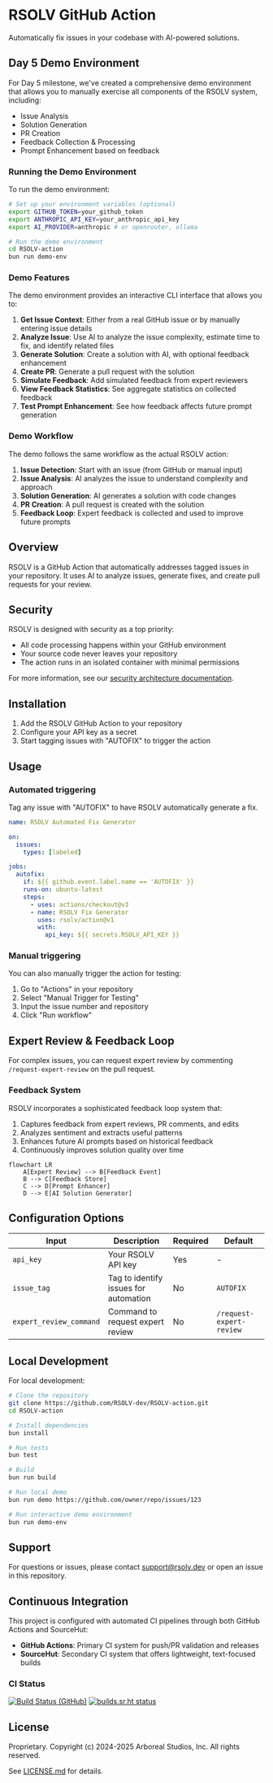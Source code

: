 # RSOLV GitHub Action

Automatically fix issues in your codebase with AI-powered solutions.

## Day 5 Demo Environment

For Day 5 milestone, we've created a comprehensive demo environment that allows you to manually exercise all components of the RSOLV system, including:

- Issue Analysis
- Solution Generation
- PR Creation
- Feedback Collection & Processing
- Prompt Enhancement based on feedback

### Running the Demo Environment

To run the demo environment:

```bash
# Set up your environment variables (optional)
export GITHUB_TOKEN=your_github_token
export ANTHROPIC_API_KEY=your_anthropic_api_key
export AI_PROVIDER=anthropic # or openrouter, ollama

# Run the demo environment
cd RSOLV-action
bun run demo-env
```

### Demo Features

The demo environment provides an interactive CLI interface that allows you to:

1. **Get Issue Context**: Either from a real GitHub issue or by manually entering issue details
2. **Analyze Issue**: Use AI to analyze the issue complexity, estimate time to fix, and identify related files
3. **Generate Solution**: Create a solution with AI, with optional feedback enhancement
4. **Create PR**: Generate a pull request with the solution
5. **Simulate Feedback**: Add simulated feedback from expert reviewers
6. **View Feedback Statistics**: See aggregate statistics on collected feedback
7. **Test Prompt Enhancement**: See how feedback affects future prompt generation

### Demo Workflow

The demo follows the same workflow as the actual RSOLV action:

1. **Issue Detection**: Start with an issue (from GitHub or manual input)
2. **Issue Analysis**: AI analyzes the issue to understand complexity and approach
3. **Solution Generation**: AI generates a solution with code changes
4. **PR Creation**: A pull request is created with the solution
5. **Feedback Loop**: Expert feedback is collected and used to improve future prompts

## Overview

RSOLV is a GitHub Action that automatically addresses tagged issues in your repository. It uses AI to analyze issues, generate fixes, and create pull requests for your review.

## Security

RSOLV is designed with security as a top priority:

- All code processing happens within your GitHub environment
- Your source code never leaves your repository
- The action runs in an isolated container with minimal permissions

For more information, see our [security architecture documentation](../RSOLV-docs/security/architecture.md).

## Installation

1. Add the RSOLV GitHub Action to your repository
2. Configure your API key as a secret
3. Start tagging issues with "AUTOFIX" to trigger the action

## Usage

### Automated triggering

Tag any issue with "AUTOFIX" to have RSOLV automatically generate a fix.

```yaml
name: RSOLV Automated Fix Generator

on:
  issues:
    types: [labeled]

jobs:
  autofix:
    if: ${{ github.event.label.name == 'AUTOFIX' }}
    runs-on: ubuntu-latest
    steps:
      - uses: actions/checkout@v3
      - name: RSOLV Fix Generator
        uses: rsolv/action@v1
        with:
          api_key: ${{ secrets.RSOLV_API_KEY }}
```

### Manual triggering

You can also manually trigger the action for testing:

1. Go to "Actions" in your repository
2. Select "Manual Trigger for Testing"
3. Input the issue number and repository
4. Click "Run workflow"

## Expert Review & Feedback Loop

For complex issues, you can request expert review by commenting `/request-expert-review` on the pull request.

### Feedback System

RSOLV incorporates a sophisticated feedback loop system that:

1. Captures feedback from expert reviews, PR comments, and edits
2. Analyzes sentiment and extracts useful patterns
3. Enhances future AI prompts based on historical feedback
4. Continuously improves solution quality over time

```mermaid
flowchart LR
    A[Expert Review] --> B[Feedback Event]
    B --> C[Feedback Store]
    C --> D[Prompt Enhancer]
    D --> E[AI Solution Generator]
```

## Configuration Options

| Input | Description | Required | Default |
|-------|-------------|----------|---------|
| `api_key` | Your RSOLV API key | Yes | - |
| `issue_tag` | Tag to identify issues for automation | No | `AUTOFIX` |
| `expert_review_command` | Command to request expert review | No | `/request-expert-review` |

## Local Development

For local development:

```bash
# Clone the repository
git clone https://github.com/RSOLV-dev/RSOLV-action.git
cd RSOLV-action

# Install dependencies
bun install

# Run tests
bun test

# Build
bun run build

# Run local demo
bun run demo https://github.com/owner/repo/issues/123

# Run interactive demo environment
bun run demo-env
```

## Support

For questions or issues, please contact support@rsolv.dev or open an issue in this repository.

## Continuous Integration

This project is configured with automated CI pipelines through both GitHub Actions and SourceHut:

- **GitHub Actions**: Primary CI system for push/PR validation and releases
- **SourceHut**: Secondary CI system that offers lightweight, text-focused builds

### CI Status
[![Build Status (GitHub)](https://github.com/arboreal-studios/RSOLV-action/actions/workflows/ci.yml/badge.svg)](https://github.com/arboreal-studios/RSOLV-action/actions)
[![builds.sr.ht status](https://builds.sr.ht/~arubis/rsolv-action.svg)](https://builds.sr.ht/~arubis/rsolv-action?)

## License

Proprietary. Copyright (c) 2024-2025 Arboreal Studios, Inc. All rights reserved.

See [LICENSE.md](LICENSE.md) for details.